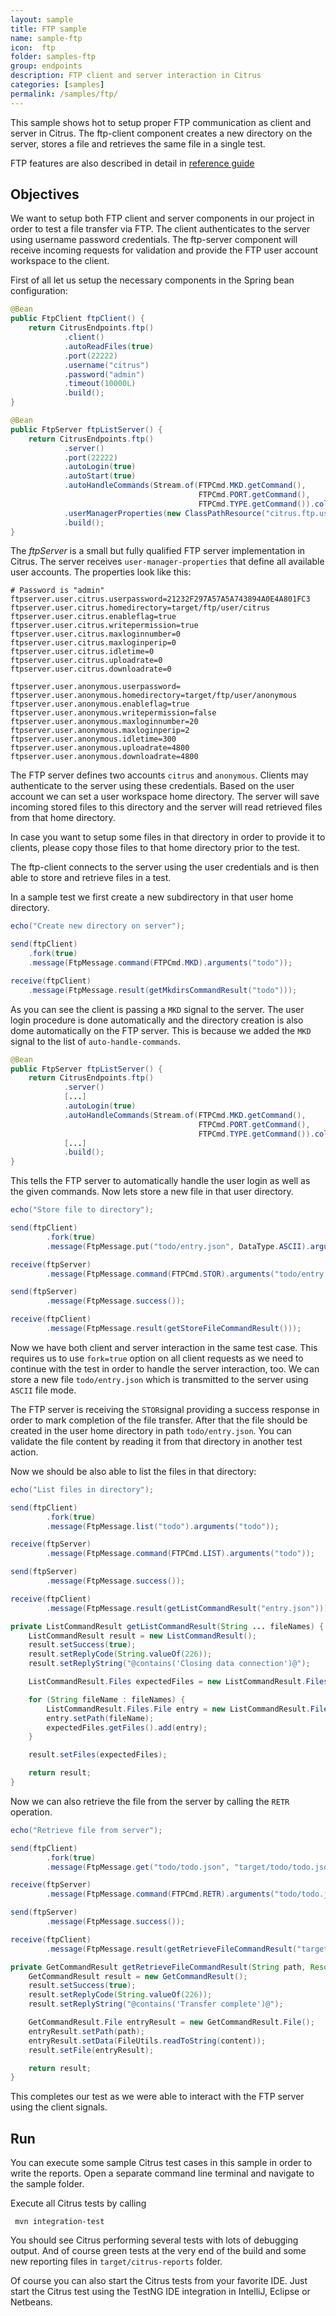 ```yaml
---
layout: sample
title: FTP sample
name: sample-ftp
icon:  ftp
folder: samples-ftp
group: endpoints
description: FTP client and server interaction in Citrus
categories: [samples]
permalink: /samples/ftp/
---
```


This sample shows hot to setup proper FTP communication as client and server in Citrus. The ftp-client component creates a new
directory on the server, stores a file and retrieves the same file in a single test.

FTP features are also described in detail in [reference guide][1]

Objectives
---------

We want to setup both FTP client and server components in our project in order to test a file transfer via FTP. The client authenticates to the server
using username password credentials. The ftp-server component will receive incoming requests for validation and provide the FTP user account workspace to the client.

First of all let us setup the necessary components in the Spring bean configuration:

```java
@Bean
public FtpClient ftpClient() {
    return CitrusEndpoints.ftp()
            .client()
            .autoReadFiles(true)
            .port(22222)
            .username("citrus")
            .password("admin")
            .timeout(10000L)
            .build();
}

@Bean
public FtpServer ftpListServer() {
    return CitrusEndpoints.ftp()
            .server()
            .port(22222)
            .autoLogin(true)
            .autoStart(true)
            .autoHandleCommands(Stream.of(FTPCmd.MKD.getCommand(),
                                          FTPCmd.PORT.getCommand(),
                                          FTPCmd.TYPE.getCommand()).collect(Collectors.joining(",")))
            .userManagerProperties(new ClassPathResource("citrus.ftp.user.properties"))
            .build();
}
```

The *ftpServer* is a small but fully qualified FTP server implementation in Citrus. The server receives `user-manager-properties` that define all available user accounts. The properties
look like this:

```properties
# Password is "admin"
ftpserver.user.citrus.userpassword=21232F297A57A5A743894A0E4A801FC3
ftpserver.user.citrus.homedirectory=target/ftp/user/citrus
ftpserver.user.citrus.enableflag=true
ftpserver.user.citrus.writepermission=true
ftpserver.user.citrus.maxloginnumber=0
ftpserver.user.citrus.maxloginperip=0
ftpserver.user.citrus.idletime=0
ftpserver.user.citrus.uploadrate=0
ftpserver.user.citrus.downloadrate=0

ftpserver.user.anonymous.userpassword=
ftpserver.user.anonymous.homedirectory=target/ftp/user/anonymous
ftpserver.user.anonymous.enableflag=true
ftpserver.user.anonymous.writepermission=false
ftpserver.user.anonymous.maxloginnumber=20
ftpserver.user.anonymous.maxloginperip=2
ftpserver.user.anonymous.idletime=300
ftpserver.user.anonymous.uploadrate=4800
ftpserver.user.anonymous.downloadrate=4800
```

The FTP server defines two accounts `citrus` and `anonymous`. Clients may authenticate to the server using these credentials. Based on the user account
we can set a user workspace home directory. The server will save incoming stored files to this directory and the server will read retrieved files from that
home directory.

In case you want to setup some files in that directory in order to provide it to clients, please copy those files to that home directory prior to the test.  

The ftp-client connects to the server using the user credentials and is then able to store and retrieve files in a test.

In a sample test we first create a new subdirectory in that user home directory.

```java
echo("Create new directory on server");

send(ftpClient)
    .fork(true)
    .message(FtpMessage.command(FTPCmd.MKD).arguments("todo"));

receive(ftpClient)
    .message(FtpMessage.result(getMkdirsCommandResult("todo")));
```

As you can see the client is passing a `MKD` signal to the server. The user login procedure is done automatically and the directory creation is also
dome automatically on the FTP server. This is because we added the `MKD` signal to the list of `auto-handle-commands`.

```java
@Bean
public FtpServer ftpListServer() {
    return CitrusEndpoints.ftp()
            .server()
            [...]
            .autoLogin(true)
            .autoHandleCommands(Stream.of(FTPCmd.MKD.getCommand(),
                                          FTPCmd.PORT.getCommand(),
                                          FTPCmd.TYPE.getCommand()).collect(Collectors.joining(",")))
            [...]
            .build();
}
```

This tells the FTP server to automatically handle the user login as well as the given commands. Now lets store a new file in that user directory.

```java
echo("Store file to directory");

send(ftpClient)
        .fork(true)
        .message(FtpMessage.put("todo/entry.json", DataType.ASCII).arguments(""));

receive(ftpServer)
        .message(FtpMessage.command(FTPCmd.STOR).arguments("todo/entry.json"));

send(ftpServer)
        .message(FtpMessage.success());

receive(ftpClient)
        .message(FtpMessage.result(getStoreFileCommandResult()));
```

Now we have both client and server interaction in the same test case. This requires us to use `fork=true` option on all client
requests as we need to continue with the test in order to handle the server interaction, too. We can store a new file `todo/entry.json` which is transmitted
to the server using `ASCII` file mode.

The FTP server is receiving the `STOR`signal providing a success response in order to mark completion of the file transfer. After that the file should be created in
the user home directory in path `todo/entry.json`. You can validate the file content by reading it from that directory in another test action.

Now we should be also able to list the files in that directory:

```java
echo("List files in directory");

send(ftpClient)
        .fork(true)
        .message(FtpMessage.list("todo").arguments("todo"));

receive(ftpServer)
        .message(FtpMessage.command(FTPCmd.LIST).arguments("todo"));

send(ftpServer)
        .message(FtpMessage.success());

receive(ftpClient)
        .message(FtpMessage.result(getListCommandResult("entry.json")));
```

```java
private ListCommandResult getListCommandResult(String ... fileNames) {
    ListCommandResult result = new ListCommandResult();
    result.setSuccess(true);
    result.setReplyCode(String.valueOf(226));
    result.setReplyString("@contains('Closing data connection')@");

    ListCommandResult.Files expectedFiles = new ListCommandResult.Files();

    for (String fileName : fileNames) {
        ListCommandResult.Files.File entry = new ListCommandResult.Files.File();
        entry.setPath(fileName);
        expectedFiles.getFiles().add(entry);
    }

    result.setFiles(expectedFiles);

    return result;
}
```

Now we can also retrieve the file from the server by calling the `RETR` operation.

```java
echo("Retrieve file from server");

send(ftpClient)
        .fork(true)
        .message(FtpMessage.get("todo/todo.json", "target/todo/todo.json", DataType.ASCII));

receive(ftpServer)
        .message(FtpMessage.command(FTPCmd.RETR).arguments("todo/todo.json"));

send(ftpServer)
        .message(FtpMessage.success());

receive(ftpClient)
        .message(FtpMessage.result(getRetrieveFileCommandResult("target/todo/todo.json", new ClassPathResource("todo/entry.json"))));
```

```java
private GetCommandResult getRetrieveFileCommandResult(String path, Resource content) throws IOException {
    GetCommandResult result = new GetCommandResult();
    result.setSuccess(true);
    result.setReplyCode(String.valueOf(226));
    result.setReplyString("@contains('Transfer complete')@");

    GetCommandResult.File entryResult = new GetCommandResult.File();
    entryResult.setPath(path);
    entryResult.setData(FileUtils.readToString(content));
    result.setFile(entryResult);

    return result;
}
```

This completes our test as we were able to interact with the FTP server using the client signals.

Run
---------

You can execute some sample Citrus test cases in this sample in order to write the reports.
Open a separate command line terminal and navigate to the sample folder.

Execute all Citrus tests by calling

     mvn integration-test

You should see Citrus performing several tests with lots of debugging output. 
And of course green tests at the very end of the build and some new reporting files in `target/citrus-reports` folder.

Of course you can also start the Citrus tests from your favorite IDE.
Just start the Citrus test using the TestNG IDE integration in IntelliJ, Eclipse or Netbeans.

 [1]: https://citrusframework.org/citrus/reference/html#ftp
